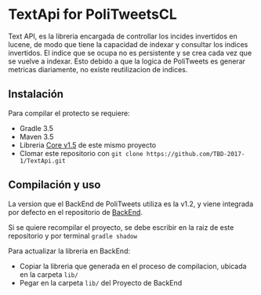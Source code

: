 # TextApi for PoliTweetsCL

Text API, es la libreria encargada de controllar los incides invertidos en lucene, de modo que tiene la capacidad de indexar
y consultar los indices invertidos. El indice que se ocupa no es persistente y se crea cada vez que se vuelve a indexar.
Esto debido a que la logica de PoliTweets es generar metricas diariamente, no existe reutilizacion de indices.

## Instalación
Para compilar el protecto se requiere:
- Gradle 3.5
- Maven 3.5
- Libreria [Core v1.5](https://github.com/TBD-2017-1/Core.git) de este mismo proyecto 
- Clomar este repositorio con `git clone https://github.com/TBD-2017-1/TextApi.git`


## Compilación y uso
La version que el BackEnd de PoliTweets utiliza es la v1.2, y viene integrada por defecto en el repositorio de [BackEnd](https://github.com/TBD-2017-1/PoliTweets.git).

Si se quiere recompilar el proyecto, se debe escribir en la raiz de este repositorio y por terminal
```gradle shadow```

Para actualizar la libreria en BackEnd:
 - Copiar la libreria que generada en el proceso de compilacion, ubicada en la carpeta `lib/`
 - Pegar en la carpeta `lib/` del Proyecto de BackEnd
